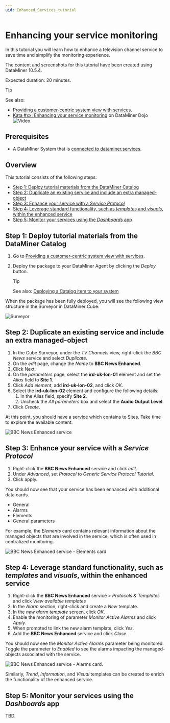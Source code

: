 ```yaml
---
uid: Enhanced_Services_tutorial
---
```


# Enhancing your service monitoring

In this tutorial you will learn how to enhance a television channel service to save time and simplify the monitoring experience.

The content and screenshots for this tutorial have been created using DataMiner 10.5.4.

Expected duration: 20 minutes.

> [!TIP]
> See also:
>
> - [Providing a customer-centric system view with services](xref:Service_tutorial).
> - [Kata #xx: Enhancing your service monitoring](https://community.dataminer.services/courses/kata-xx/) on DataMiner Dojo ![Video](~/user-guide/images/video_Duo.png).

## Prerequisites

- A DataMiner System that is [connected to dataminer.services](xref:Connecting_your_DataMiner_System_to_the_cloud).

## Overview

This tutorial consists of the following steps:

- [Step 1: Deploy tutorial materials from the DataMiner Catalog](#step-1-deploy-tutorial-materials-from-the-dataminer-catalog)
- [Step 2: Duplicate an existing service and include an extra managed-object](#step-2-duplicate-an-existing-service-and-include-an-extra-managed-object)
- [Step 3: Enhance your service with a *Service Protocol*](#step-3-enhance-your-service-with-a-service-protocol)
- [Step 4: Leverage standard functionality, such as *templates* and *visuals*, within the enhanced service](#step-4-leverage-standard-functionality-such-as-templates-and-visuals-within-the-enhanced-service)
- [Step 5: Monitor your services using the *Dashboards* app](#step-5-monitor-your-services-using-the-dashboards-app)

## Step 1: Deploy tutorial materials from the DataMiner Catalog

1. Go to [Providing a customer-centric system view with services](https://catalog.dataminer.services/details/62840610-072c-4316-9e04-703f7688e857).

1. Deploy the package to your DataMiner Agent by clicking the *Deploy* button.

   > [!TIP]
   > See also: [Deploying a Catalog item to your system](xref:Deploying_a_catalog_item)

When the package has been fully deployed, you will see the following view structure in the Surveyor in DataMiner Cube:

![Surveyor](~/user-guide/images/tutorial_services_step1_surveyor.png)

## Step 2: Duplicate an existing service and include an extra managed-object

1. In the Cube Surveyor, under the *TV Channels* view, right-click the *BBC News* service and select *Duplicate*.
1. On the *edit* page, change the *Name* to **BBC News Enhanced**.
1. Click Next.
1. On the *parameters* page, select the **ird-uk-lon-01** element and set the *Alias* field to **Site 1**.
1. Click *Add element*, add **ird-uk-lon-02**, and click *OK*.
1. Select the **ird-uk-lon-02** element and configure the following details:
    1. In the Alias field, specify **Site 2**.
    1. Uncheck the *All parameters* box and select the **Audio Output Level**.
1. Click *Create*.

At this point, you should have a service which contains to Sites. Take time to explore the available content.

![BBC News Enhanced service](~/user-guide/images/tutorial_enhanced_services_img01.png)

## Step 3: Enhance your service with a *Service Protocol*

1. Right-click the **BBC News Enhanced** service and click *edit*.
1. Under *Advanced*, set *Protocol* to *Generic Service Protocol Tutorial*.
1. Click apply.

You should now see that your service has been enhanced with additional data cards.

- General
- Alarms
- Elements
- General parameters

For example, the *Elements* card contains relevant information about the managed objects that are involved in the service, which is often used in centralized monitoring.

![BBC News Enhanced service - Elements card](~/user-guide/images/tutorial_enhanced_services_img02.png)

## Step 4: Leverage standard functionality, such as *templates* and *visuals*, within the enhanced service

1. Right-click the **BBC News Enhanced** service > *Protocols & Templates* and click *View available templates*
1. In the *Alarm* section, right-click and create a *New* template.
1. In the *new alarm template* screen, click *OK*.
1. Enable the monitoring of parameter *Monitor Active Alarms* and click *Apply*.
1. When prompted to link the new alarm template, click *Yes*.
1. Add the **BBC News Enhanced** service and click *Close*.

You should now see the *Monitor Active Alarms* parameter being monitored. Toggle the parameter to *Enabled* to see the alarms impacting the managed-objects associated with the service.

![BBC News Enhanced service - Alarms card](~/user-guide/images/tutorial_enhanced_services_img03.png).

Similarly, *Trend*, *Information*, and *Visual* templates can be created to enrich the functionality of the enhanced service.

## Step 5: Monitor your services using the *Dashboards* app

TBD.
